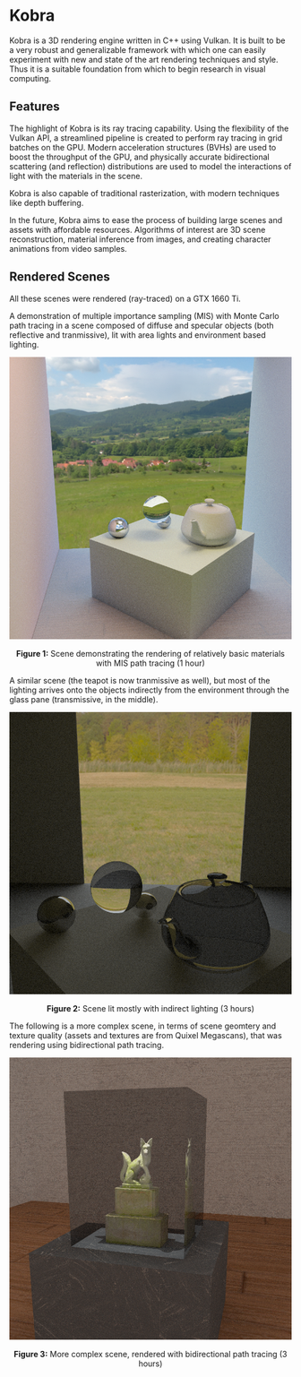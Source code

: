 # Kobra

Kobra is a 3D rendering engine written in C++ using Vulkan. It is built to be a
very robust and generalizable framework with which one can easily experiment
with new and state of the art rendering techniques and style. Thus it is a
suitable foundation from which to begin research in visual computing.

## Features

The highlight of Kobra is its ray tracing capability. Using the flexibility of
the Vulkan API, a streamlined pipeline is created to perform ray tracing in
grid batches on the GPU. Modern acceleration structures (BVHs) are used to boost
the throughput of the GPU, and physically accurate bidirectional scattering (and
reflection) distributions are used to model the interactions of light with the
materials in the scene.

Kobra is also capable of traditional rasterization, with modern techniques like
depth buffering.

In the future, Kobra aims to ease the process of building large scenes and
assets with affordable resources. Algorithms of interest are 3D scene
reconstruction, material inference from images, and creating character
animations from video samples.

## Rendered Scenes

All these scenes were rendered (ray-traced) on a GTX 1660 Ti.

A demonstration of multiple importance sampling (MIS) with Monte Carlo path
tracing in a scene composed of diffuse and specular objects (both reflective and
tranmissive), lit with area lights and environment based lighting.

<p align = "center">
	<img src = "media/capture_6.png">
</p>

<p align = "center">
	<b>Figure 1:</b> Scene demonstrating the rendering of relatively basic materials with MIS path tracing (1 hour)
</p>

A similar scene (the teapot is now tranmissive as well), but most of the
lighting arrives onto the objects indirectly from the environment through the
glass pane (transmissive, in the middle).

<p align = "center">
	<img src = "media/capture_7.png">
</p>

<p align = "center">
	<b>Figure 2:</b> Scene lit mostly with indirect lighting (3 hours)
</p>

The following is a more complex scene, in terms of scene geomtery and
texture quality (assets and textures are from Quixel Megascans), that was
rendering using bidirectional path tracing.

<p align = "center">
	<img src = "media/capture_10.png">
</p>

<p align = "center">
	<b>Figure 3:</b> More complex scene, rendered with bidirectional path tracing (3 hours)
</p>
